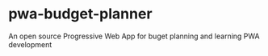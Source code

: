 # pwa-budget-planner
An open source Progressive Web App for buget planning and learning PWA development
